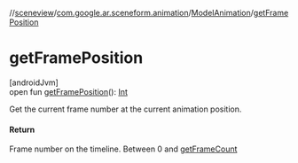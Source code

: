 //[sceneview](../../../index.md)/[com.google.ar.sceneform.animation](../index.md)/[ModelAnimation](index.md)/[getFramePosition](get-frame-position.md)

# getFramePosition

[androidJvm]\
open fun [getFramePosition](get-frame-position.md)(): [Int](https://kotlinlang.org/api/latest/jvm/stdlib/kotlin/-int/index.html)

Get the current frame number at the current animation position.

#### Return

Frame number on the timeline. Between 0 and [getFrameCount](get-frame-count.md)
